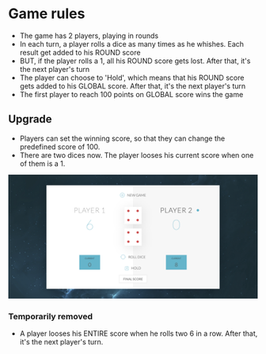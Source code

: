 # Game rules

- The game has 2 players, playing in rounds
- In each turn, a player rolls a dice as many times as he whishes. Each result get added to his ROUND score
- BUT, if the player rolls a 1, all his ROUND score gets lost. After that, it's the next player's turn
- The player can choose to 'Hold', which means that his ROUND score gets added to his GLOBAL score. After that, it's the next player's turn
- The first player to reach 100 points on GLOBAL score wins the game

## Upgrade

- Players can set the winning score, so that they can change the predefined score of 100.
- There are two dices now. The player looses his current score when one of them is a 1.

![Screenshot](Screenshot.png?raw=true)

### Temporarily removed

- A player looses his ENTIRE score when he rolls two 6 in a row. After that, it's the next player's turn.
